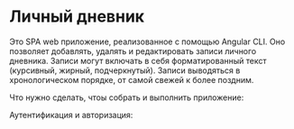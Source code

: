 # Личный дневник

Это SPA web приложение, реализованное с помощью Angular CLI.
Оно позволяет добавлять, удалять и редактировать записи личного дневника.
Записи могут включать в себя форматированный текст (курсивный, жирный, подчеркнутый).
Записи выводяться в хронологическом порядке, от самой свежей к более поздним.

Что нужно сделать, чтоы собрать и выполнить приложение:

Аутентификация и авторизация:
